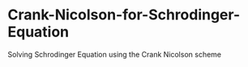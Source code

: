 # Crank-Nicolson-for-Schrodinger-Equation
Solving Schrodinger Equation using the Crank Nicolson scheme
